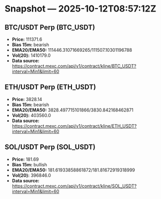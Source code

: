 # Snapshot — 2025-10-12T08:57:12Z

## BTC/USDT Perp (BTC_USDT)
- **Price:** 111371.6
- **Bias 15m:** bearish
- **EMA20/EMA50:** 111446.31071669265/111507.10301196788
- **Vol(20):** 1410179.0
- **Data source:** https://contract.mexc.com/api/v1/contract/kline/BTC_USDT?interval=Min1&limit=60

## ETH/USDT Perp (ETH_USDT)
- **Price:** 3828.14
- **Bias 15m:** bearish
- **EMA20/EMA50:** 3828.497715101866/3830.842168462871
- **Vol(20):** 403560.0
- **Data source:** https://contract.mexc.com/api/v1/contract/kline/ETH_USDT?interval=Min1&limit=60

## SOL/USDT Perp (SOL_USDT)
- **Price:** 181.69
- **Bias 15m:** bullish
- **EMA20/EMA50:** 181.61933858861872/181.81672919318999
- **Vol(20):** 396846.0
- **Data source:** https://contract.mexc.com/api/v1/contract/kline/SOL_USDT?interval=Min1&limit=60
